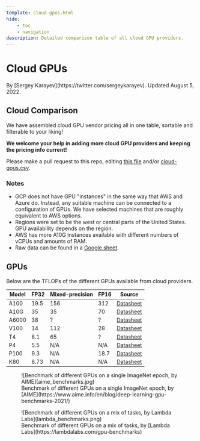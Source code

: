 ```yaml
---
template: cloud-gpus.html
hide:
    - toc
    - navigation
description: Detailed comparison table of all cloud GPU providers.
---
```


<h1 class="h1-with-author">Cloud GPUs</h1>

<div class="author" markdown>
By [Sergey Karayev](https://twitter.com/sergeykarayev). Updated August 5, 2022.
</div>

## Cloud Comparison

We have assembled cloud GPU vendor pricing all in one table, sortable and filterable to your liking!

**We welcome your help in adding more cloud GPU providers and keeping the pricing info current!**

Please make a pull request to this repo, editing [this file](https://github.com/full-stack-deep-learning/website/blob/main/docs/cloud-gpus/index.md) and/or [cloud-gpus.csv](https://github.com/full-stack-deep-learning/website/blob/main/docs/cloud-gpus/cloud-gpus.csv).

<div id="cloud-gpus-table"></div>

### Notes

- GCP does not have GPU "instances" in the same way that AWS and Azure do. Instead, any suitable machine can be connected to a configuration of GPUs. We have selected machines that are roughly equivalent to AWS options.
- Regions were set to be the west or central parts of the United States. GPU availability depends on the region.
- AWS has more A10G instances available with different numbers of vCPUs and amounts of RAM.
- Raw data can be found in a [Google sheet](https://docs.google.com/spreadsheets/d/1nyMIbl0FzJfKpx6BjnDrX2ABIbgaSXQHBwBL5Us0KRw/edit?usp=sharing).

## GPUs

Below are the TFLOPs of the different GPUs available from cloud providers.

| Model | FP32 | Mixed-precision | FP16 | Source         |
| ----- | ---- | --------------- | ---- | -------------- |
| A100  | 19.5 | 156             | 312  | [Datasheet][1] |
| A10G  | 35   | 35              | 70   | [Datasheet][2] |
| A6000 | 38   | ?               | ?    | [Datasheet][3] |
| V100  | 14   | 112             | 28   | [Datasheet][4] |
| T4    | 8.1  | 65              | ?    | [Datasheet][5] |
| P4    | 5.5  | N/A             | N/A  | [Datasheet][6] |
| P100  | 9.3  | N/A             | 18.7 | [Datasheet][7] |
| K80   | 8.73 | N/A             | N/A  | [Datasheet][8] |

[1]: https://www.nvidia.com/content/dam/en-zz/Solutions/Data-Center/a100/pdf/nvidia-a100-datasheet-us-nvidia-1758950-r4-web.pdf
[2]: https://d1.awsstatic.com/product-marketing/ec2/NVIDIA_AWS_A10G_DataSheet_FINAL_02_17_2022.pdf
[3]: https://www.nvidia.com/content/dam/en-zz/Solutions/design-visualization/quadro-product-literature/proviz-print-nvidia-rtx-a6000-datasheet-us-nvidia-1454980-r9-web%20(1).pdf
[4]: https://images.nvidia.com/content/technologies/volta/pdf/tesla-volta-v100-datasheet-letter-fnl-web.pdf
[5]: https://www.nvidia.com/content/dam/en-zz/Solutions/Data-Center/tesla-t4/t4-tensor-core-datasheet-951643.pdf
[6]: https://images.nvidia.com/content/pdf/tesla/184457-Tesla-P4-Datasheet-NV-Final-Letter-Web.pdf
[7]: https://www.nvidia.com/content/dam/en-zz/Solutions/Data-Center/tesla-p100/pdf/nvidia-tesla-p100-PCIe-datasheet.pdf
[8]: https://www.nvidia.com/content/dam/en-zz/Solutions/Data-Center/tesla-product-literature/Tesla-K80-BoardSpec-07317-001-v05.pdf

<figure markdown>
  ![Benchmark of different GPUs on a single ImageNet epoch, by AIME](aime_benchmarks.jpg)
  <figcaption markdown>Benchmark of different GPUs on a single ImageNet epoch, by [AIME](https://www.aime.info/en/blog/deep-learning-gpu-benchmarks-2021/)</figcaption>
</figure>

<figure markdown>
  ![Benchmark of different GPUs on a mix of tasks, by Lambda Labs](lambda_benchmarks.png)
  <figcaption markdown>Benchmark of different GPUs on a mix of tasks, by [Lambda Labs](https://lambdalabs.com/gpu-benchmarks)</figcaption>
</figure>